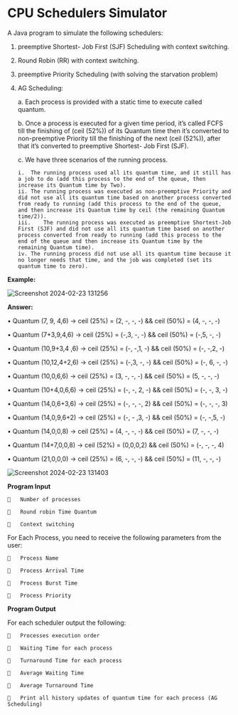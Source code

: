 # CPU Schedulers Simulator

A Java program to simulate the following schedulers:

1.	preemptive Shortest- Job First (SJF) Scheduling with context switching.
2.	Round Robin (RR) with context switching.
3.	preemptive Priority Scheduling (with solving the starvation problem)
4.	AG Scheduling:

    a.	Each process is provided with a static time to execute called quantum.
  	
    b.	Once a process is executed for a given time period, it’s called FCFS till the finishing of (ceil (52%)) of its Quantum time then it’s converted to non-preemptive Priority till the finishing of the next (ceil (52%)), after that it’s converted to preemptive Shortest- Job First (SJF).
  	 
    c.	We have three scenarios of the running process.

        i.	The running process used all its quantum time, and it still has a job to do (add this process to the end of the queue, then increase its Quantum time by Two).  
        ii.	The running process was executed as non-preemptive Priority and
        did not use all its quantum time based on another process converted from ready to running (add this process to the end of the queue, and then increase its Quantum time by ceil (the remaining Quantum time/2)). 
        iii.	The running process was executed as preemptive Shortest-Job First (SJF) and did not use all its quantum time based on another process converted from ready to running (add this process to the end of the queue and then increase its Quantum time by the remaining Quantum time).   
        iv.	The running process did not use all its quantum time because it no longer needs that time, and the job was completed (set its quantum time to zero).
         


**Example:**


![Screenshot 2024-02-23 131256](https://github.com/AbdulrahmanElshafie/CPU-Schedulers-Simulator/assets/101133020/e9538ef4-3d59-45d3-8378-5999ebb8ebd7)

**Answer:**

•	Quantum (7, 9, 4,6) -> ceil (25%) = (2, -, -, -) && ceil (50%) = (4, -, -, -)

•	Quantum (7+3,9,4,6) -> ceil (25%) = (-,3, -, -) && ceil (50%) = (-,5, -, -)

•	Quantum (10,9+3,4 ,6) -> ceil (25%) = (-, -,1, -) && ceil (50%) = (-, -,2, -)

•	Quantum (10,12,4+2,6) -> ceil (25%) = (-,3, -, -) && ceil (50%) = (-, 6, -, -)

•	Quantum (10,0,6,6) -> ceil (25%) = (3, -, -, -) && ceil (50%) = (5, -, -, -)

•	Quantum (10+4,0,6,6) -> ceil (25%) = (-, -, 2, -) && ceil (50%) = (-, -, 3, -)

•	Quantum (14,0,6+3,6) -> ceil (25%) = (-, -, -, 2) && ceil (50%) = (-, -, -, 3)

•	Quantum (14,0,9,6+2) -> ceil (25%) = (-, - ,3, -) && ceil (50%) = (-, -,5, -)

•	Quantum (14,0,0,8) -> ceil (25%) = (4, -, -, -) && ceil (50%) = (7, -, -, -)

•	Quantum (14+7,0,0,8) -> ceil (52%) = (0,0,0,2) && ceil (50%) = (-, -, -, 4)

•	Quantum (21,0,0,0) -> ceil (25%) = (6, -, -, -) && ceil (50%) = (11, -, -, -)
 

![Screenshot 2024-02-23 131403](https://github.com/AbdulrahmanElshafie/CPU-Schedulers-Simulator/assets/101133020/0873dfde-5af0-47ce-b086-52b40c016e26)

**Program Input**

    	Number of processes
    
    	Round robin Time Quantum
    
    	Context switching

For Each Process, you need to receive the following parameters from the user:

    	Process Name
    
    	Process Arrival Time
    
    	Process Burst Time
    
    	Process Priority


**Program Output**

For each scheduler output the following:

    	Processes execution order
    
    	Waiting Time for each process
    
    	Turnaround Time for each process
    
    	Average Waiting Time
    
    	Average Turnaround Time
    
    	Print all history updates of quantum time for each process (AG Scheduling)

